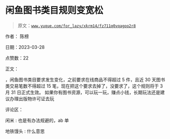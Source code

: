 # 闲鱼图书类目规则变宽松

> 原文：[`www.yuque.com/for_lazy/xkrm14/fz711q0vqagoo2r8`](https://www.yuque.com/for_lazy/xkrm14/fz711q0vqagoo2r8)

作者： 陈榜

日期：2023-03-28

点赞数：22

正文：

，闲鱼图书类目要求发生变化，之前要求在线商品不得超过 5 件，且近 30 天图书类交易笔数不得超过 15 笔，现在把这个要求去掉了，没要求了，这个规则将于 3 月 31 日正式生效。 如果你有图书资源，可以玩一玩，赚点小钱，长期玩法还是建议办理出版物许可证去玩

评论区：

闲米 : 也是有办法规避的，ab 单

地铁馒头 : 什么意思



